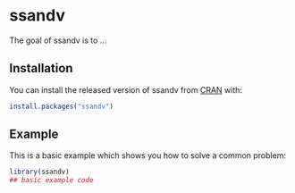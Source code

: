 
# ssandv

<!-- badges: start -->
<!-- badges: end -->

The goal of ssandv is to ...

## Installation

You can install the released version of ssandv from [CRAN](https://CRAN.R-project.org) with:

``` r
install.packages("ssandv")
```

## Example

This is a basic example which shows you how to solve a common problem:

``` r
library(ssandv)
## basic example code
```

